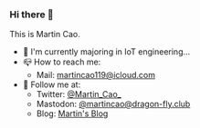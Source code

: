 ### Hi there 👋

This is Martin Cao.

- 🌱 I'm currently majoring in IoT engineering...
- 📪 How to reach me: 
	- Mail: martincao119@icloud.com
- 👀 Follow me at:
	- Twitter: [@Martin_Cao_](https://twitter.com/Martin_Cao_)
	- Mastodon: [@martincao@dragon-fly.club](mast.dragon-fly.club/web/accounts/4)
	- Blog: [Martin's Blog](weblogcomm.ltd)
